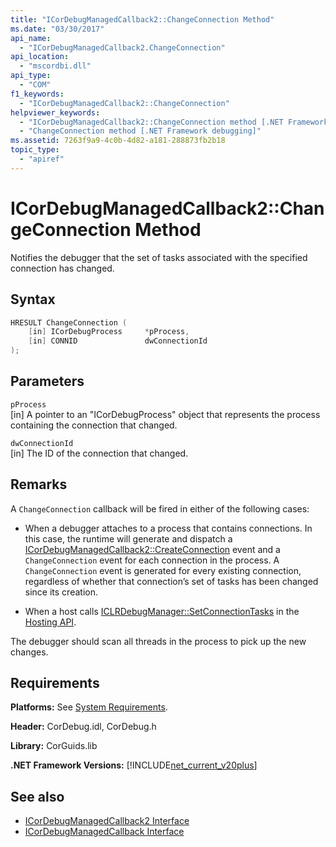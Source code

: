 ```yaml
---
title: "ICorDebugManagedCallback2::ChangeConnection Method"
ms.date: "03/30/2017"
api_name: 
  - "ICorDebugManagedCallback2.ChangeConnection"
api_location: 
  - "mscordbi.dll"
api_type: 
  - "COM"
f1_keywords: 
  - "ICorDebugManagedCallback2::ChangeConnection"
helpviewer_keywords: 
  - "ICorDebugManagedCallback2::ChangeConnection method [.NET Framework debugging]"
  - "ChangeConnection method [.NET Framework debugging]"
ms.assetid: 7263f9a9-4c0b-4d82-a181-288873fb2b18
topic_type: 
  - "apiref"
---
```

# ICorDebugManagedCallback2::ChangeConnection Method
Notifies the debugger that the set of tasks associated with the specified connection has changed.  
  
## Syntax  
  
```cpp  
HRESULT ChangeConnection (  
    [in] ICorDebugProcess     *pProcess,  
    [in] CONNID               dwConnectionId  
);  
```  
  
## Parameters  
 `pProcess`  
 [in] A pointer to an "ICorDebugProcess" object that represents the process containing the connection that changed.  
  
 `dwConnectionId`  
 [in] The ID of the connection that changed.  
  
## Remarks  
 A `ChangeConnection` callback will be fired in either of the following cases:  
  
- When a debugger attaches to a process that contains connections. In this case, the runtime will generate and dispatch a [ICorDebugManagedCallback2::CreateConnection](../../../../docs/framework/unmanaged-api/debugging/icordebugmanagedcallback2-createconnection-method.md) event and a `ChangeConnection` event for each connection in the process. A `ChangeConnection` event is generated for every existing connection, regardless of whether that connection’s set of tasks has been changed since its creation.  
  
- When a host calls [ICLRDebugManager::SetConnectionTasks](../../../../docs/framework/unmanaged-api/hosting/iclrdebugmanager-setconnectiontasks-method.md) in the [Hosting API](../../../../docs/framework/unmanaged-api/hosting/index.md).  
  
 The debugger should scan all threads in the process to pick up the new changes.  
  
## Requirements  
 **Platforms:** See [System Requirements](../../../../docs/framework/get-started/system-requirements.md).  
  
 **Header:** CorDebug.idl, CorDebug.h  
  
 **Library:** CorGuids.lib  
  
 **.NET Framework Versions:** [!INCLUDE[net_current_v20plus](../../../../includes/net-current-v20plus-md.md)]  
  
## See also

- [ICorDebugManagedCallback2 Interface](../../../../docs/framework/unmanaged-api/debugging/icordebugmanagedcallback2-interface.md)
- [ICorDebugManagedCallback Interface](../../../../docs/framework/unmanaged-api/debugging/icordebugmanagedcallback-interface.md)
